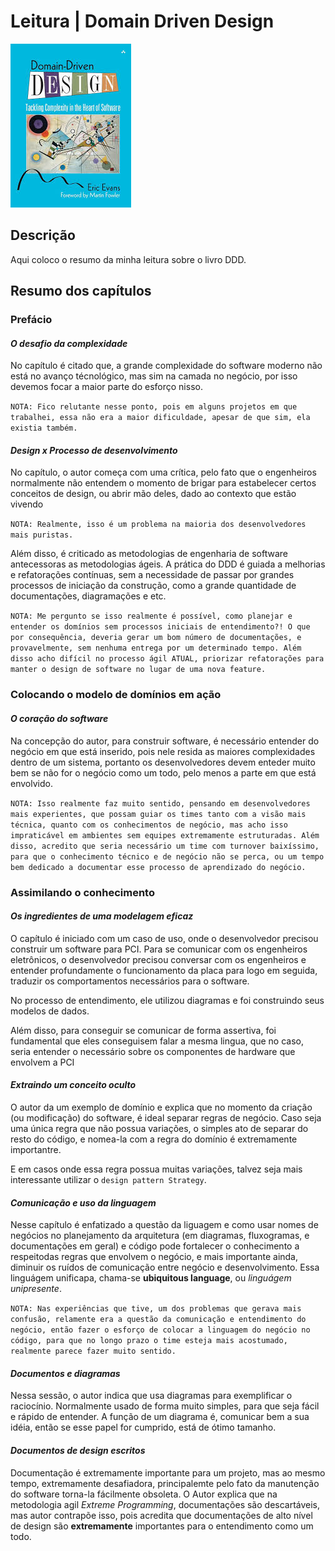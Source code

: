 # Leitura | Domain Driven Design

![DDD image](./ddd.jpg)

## Descrição
Aqui coloco o resumo da minha leitura sobre o livro DDD.

## Resumo dos capítulos

### Prefácio

#### *O desafio da complexidade*
No capítulo é citado que, a grande complexidade do software moderno não está no avanço técnológico, mas sim na camada no negócio, por isso devemos focar a maior parte do esforço nisso.

``NOTA: Fico relutante nesse ponto, pois em alguns projetos em que trabalhei, essa não era a maior dificuldade, apesar de que sim, ela existia também.``

#### *Design x Processo de desenvolvimento*
No capítulo, o autor começa com uma crítica, pelo fato que o engenheiros normalmente não entendem o momento de brigar para estabelecer certos conceitos de design, ou abrir mão deles, dado ao contexto que estão vivendo

``NOTA: Realmente, isso é um problema na maioria dos desenvolvedores mais puristas.``

Além disso, é criticado as metodologias de engenharia de software antecessoras as metodologias ágeis. A prática do DDD é guiada a melhorias e refatorações contínuas, sem a necessidade de passar por grandes processos de iniciação da construção, como a grande quantidade de documentações, diagramações e etc. 

``NOTA: Me pergunto se isso realmente é possível, como planejar e entender os domínios sem processos iniciais de entendimento?! O que por consequência, deveria gerar um bom número de documentações, e provavelmente, sem nenhuma entrega por um determinado tempo. Além disso acho difícil no processo ágil ATUAL, priorizar refatorações para manter o design de software no lugar de uma nova feature.``

### Colocando o modelo de domínios em ação

#### *O coração do software*
Na concepção do autor, para construir software, é necessário entender do negócio em que está inserido, pois nele resida as maiores complexidades dentro de um sistema, portanto os desenvolvedores devem enteder muito bem se não for o negócio como um todo, pelo menos a parte em que está envolvido.

``NOTA: Isso realmente faz muito sentido, pensando em desenvolvedores mais experientes, que possam guiar os times tanto com a visão mais técnica, quanto com os conhecimentos de negócio, mas acho isso impraticável em ambientes sem equipes extremamente estruturadas.
Além disso, acredito que seria necessário um time com turnover baixíssimo, para que o conhecimento técnico e de negócio não se perca, ou um tempo bem dedicado a documentar esse processo de aprendizado do negócio.``

### Assimilando o conhecimento

#### *Os ingredientes de uma modelagem eficaz*
O capítulo é iniciado com um caso de uso, onde o desenvolvedor precisou construir um software para PCI.
Para se comunicar com os engenheiros eletrônicos, o desenvolvedor precisou conversar com os engenheiros e entender profundamente o funcionamento da placa para logo em seguida, traduzir os comportamentos necessários para o software.

No processo de entendimento, ele utilizou diagramas e foi construindo seus modelos de dados.

Além disso, para conseguir se comunicar de forma assertiva, foi fundamental que eles conseguisem falar a mesma lingua, que no caso, seria entender o necessário sobre os componentes de hardware que envolvem a PCI


#### *Extraindo um conceito oculto*
O autor da um exemplo de domínio e explica que no momento da criação (ou modificação) do software, é ideal separar regras de negócio. Caso seja uma única regra que não possua variações, o simples ato de separar do resto do código, e nomea-la com a regra do domínio é extremamente importantre.

E em casos onde essa regra possua muitas variações, talvez seja mais interessante utilizar o `design pattern Strategy`.

#### *Comunicação e uso da linguagem*
Nesse capítulo é enfatizado a questão da liguagem e como usar nomes de negócios no planejamento da arquitetura (em diagramas, fluxogramas, e documentações em geral) e código pode fortalecer o conhecimento a respeitodas regras que envolvem o negócio, e mais importante ainda, diminuir os ruídos de comunicação entre negócio e desenvolvimento. Essa linguágem unificapa, chama-se **ubiquitous language**, ou *linguágem unipresente*.

``NOTA: Nas experiências que tive, um dos problemas que gerava mais confusão, relamente era a questão da comunicação e entendimento do negócio, então fazer o esforço de colocar a linguagem do negócio no código, para que no longo prazo o time esteja mais acostumado, realmente parece fazer muito sentido.``

#### *Documentos e diagramas*
Nessa sessão, o autor indica que usa diagramas para exemplificar o raciocínio. Normalmente usado de forma muito simples, para que seja fácil e rápido de entender.
A função de um diagrama é, comunicar bem a sua idéia, então se esse papel for cumprido, está de ótimo tamanho.

#### *Documentos de design escritos*
Documentação é extremamente importante para um projeto, mas ao mesmo tempo, extremamente desafiadora, principalemte pelo fato da manutenção do software torna-la fácilmente obsoleta.
O Autor explica que na metodologia agil *Extreme Programming*, documentações são descartáveis, mas autor contrapõe isso, pois acredita que documentações de alto nível de design são **extremamente** importantes para o entendimento como um todo.
